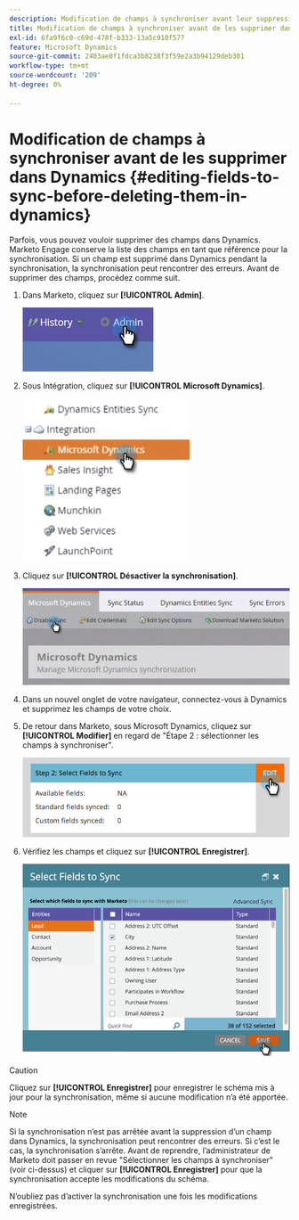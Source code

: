 ```yaml
---
description: Modification de champs à synchroniser avant leur suppression dans Dynamics - Documents Marketo - Documentation du produit
title: Modification de champs à synchroniser avant de les supprimer dans Dynamics
exl-id: 6fa9f6c0-c69d-478f-b333-13a5c910f577
feature: Microsoft Dynamics
source-git-commit: 2403ae0f1fdca3b8238f3f59e2a3b94129deb301
workflow-type: tm+mt
source-wordcount: '209'
ht-degree: 0%

---
```


# Modification de champs à synchroniser avant de les supprimer dans Dynamics {#editing-fields-to-sync-before-deleting-them-in-dynamics}

Parfois, vous pouvez vouloir supprimer des champs dans Dynamics. Marketo Engage conserve la liste des champs en tant que référence pour la synchronisation. Si un champ est supprimé dans Dynamics pendant la synchronisation, la synchronisation peut rencontrer des erreurs. Avant de supprimer des champs, procédez comme suit.

1. Dans Marketo, cliquez sur **[!UICONTROL Admin]**.

   ![](assets/sync-before-deleting-them-in-dynamics-1.png)

1. Sous Intégration, cliquez sur **[!UICONTROL Microsoft Dynamics]**.

   ![](assets/sync-before-deleting-them-in-dynamics-2.png)

1. Cliquez sur **[!UICONTROL Désactiver la synchronisation]**.

   ![](assets/sync-before-deleting-them-in-dynamics-3.png)

1. Dans un nouvel onglet de votre navigateur, connectez-vous à Dynamics et supprimez les champs de votre choix.

1. De retour dans Marketo, sous Microsoft Dynamics, cliquez sur **[!UICONTROL Modifier]** en regard de &quot;Étape 2 : sélectionner les champs à synchroniser&quot;.

   ![](assets/sync-before-deleting-them-in-dynamics-4.png)

1. Vérifiez les champs et cliquez sur **[!UICONTROL Enregistrer]**.

   ![](assets/sync-before-deleting-them-in-dynamics-5.png)

>[!CAUTION]
>
>Cliquez sur **[!UICONTROL Enregistrer]** pour enregistrer le schéma mis à jour pour la synchronisation, même si aucune modification n’a été apportée.

>[!NOTE]
>
>Si la synchronisation n’est pas arrêtée avant la suppression d’un champ dans Dynamics, la synchronisation peut rencontrer des erreurs. Si c’est le cas, la synchronisation s’arrête. Avant de reprendre, l’administrateur de Marketo doit passer en revue &quot;Sélectionner les champs à synchroniser&quot; (voir ci-dessus) et cliquer sur **[!UICONTROL Enregistrer]** pour que la synchronisation accepte les modifications du schéma.

N’oubliez pas d’activer la synchronisation une fois les modifications enregistrées.

